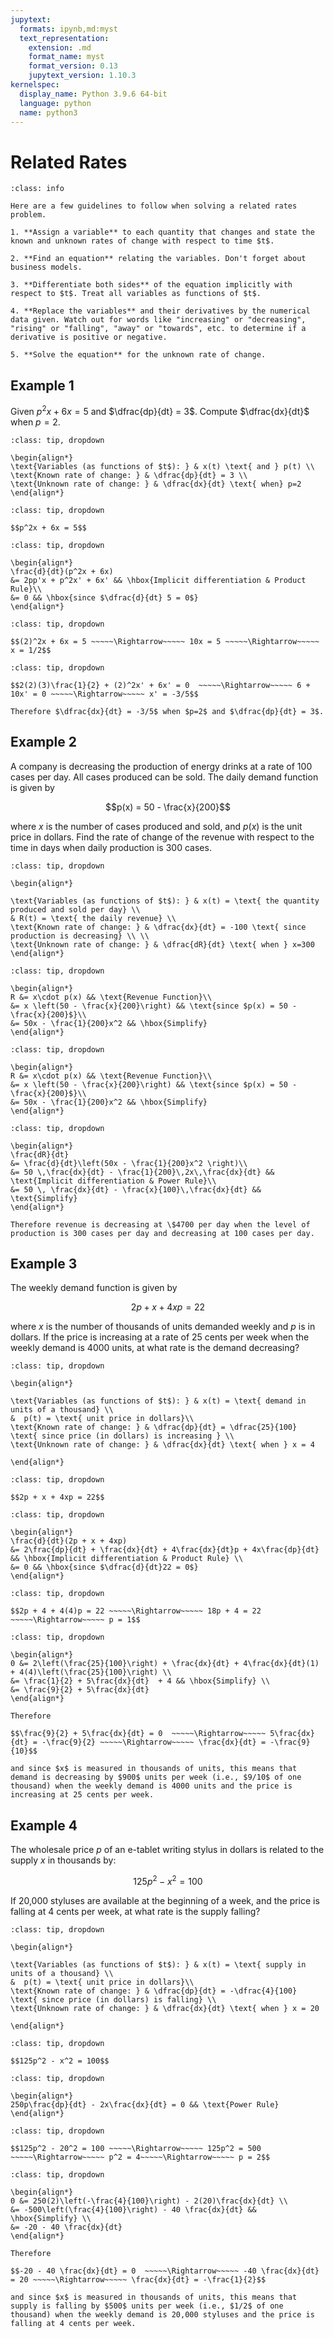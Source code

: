```yaml
---
jupytext:
  formats: ipynb,md:myst
  text_representation:
    extension: .md
    format_name: myst
    format_version: 0.13
    jupytext_version: 1.10.3
kernelspec:
  display_name: Python 3.9.6 64-bit
  language: python
  name: python3
---
```

# Related Rates

```{admonition} How to Solve a Related Rates Problem
:class: info

Here are a few guidelines to follow when solving a related rates problem.

1. **Assign a variable** to each quantity that changes and state the known and unknown rates of change with respect to time $t$.
    
2. **Find an equation** relating the variables. Don't forget about business models.

3. **Differentiate both sides** of the equation implicitly with respect to $t$. Treat all variables as functions of $t$.

4. **Replace the variables** and their derivatives by the numerical data given. Watch out for words like "increasing" or "decreasing", "rising" or "falling", "away" or "towards", etc. to determine if a derivative is positive or negative.

5. **Solve the equation** for the unknown rate of change.
```

## Example 1

Given $p^2x + 6x = 5$ and $\dfrac{dp}{dt} = 3$. Compute $\dfrac{dx}{dt}$ when $p = 2$.

```{admonition} Step 1: Assign variables and state the known and unknown rates of change.
:class: tip, dropdown

\begin{align*}
\text{Variables (as functions of $t$): } & x(t) \text{ and } p(t) \\ 
\text{Known rate of change: } & \dfrac{dp}{dt} = 3 \\ 
\text{Unknown rate of change: } & \dfrac{dx}{dt} \text{ when} p=2
\end{align*} 
```

```{admonition} Step 2: Find an equation which relates the variables.
:class: tip, dropdown

$$p^2x + 6x = 5$$
```

```{admonition} Step 3: Differentiate both sides of the equation implicitly with respect to $t$.
:class: tip, dropdown

\begin{align*}
\frac{d}{dt}(p^2x + 6x)
&= 2pp'x + p^2x' + 6x' && \hbox{Implicit differentiation & Product Rule}\\
&= 0 && \hbox{since $\dfrac{d}{dt} 5 = 0$}
\end{align*}
```

```{admonition} Step 4: Since $x$ appears in the equation after differentiation, we need to find its value by plugging in $p=2$ into the given equation $p^2x + 6x = 5$.
:class: tip, dropdown

$$(2)^2x + 6x = 5 ~~~~~\Rightarrow~~~~~ 10x = 5 ~~~~~\Rightarrow~~~~~ x = 1/2$$
```

```{admonition} Step 5: Plug in the known values of the variables and their derivatives into the equation found in Step 3. ($p=2$, $x=1/2$, $\frac{dp}{dt} = 3$)
:class: tip, dropdown

$$2(2)(3)\frac{1}{2} + (2)^2x' + 6x' = 0  ~~~~~\Rightarrow~~~~~ 6 + 10x' = 0 ~~~~~\Rightarrow~~~~~ x' = -3/5$$

Therefore $\dfrac{dx}{dt} = -3/5$ when $p=2$ and $\dfrac{dp}{dt} = 3$.
```

## Example 2

A company is decreasing the production of energy drinks at a rate of 100 cases per day. All cases produced can be sold. The daily demand function is given by 

$$p(x) = 50 - \frac{x}{200}$$ 

where $x$ is the number of cases produced and sold, and $p(x)$ is the unit price in dollars. Find the rate of change of the revenue with respect to the time in days when daily production is 300 cases.

```{admonition} Step 1: Assign variables and state the known and unknown rates of change.
:class: tip, dropdown

\begin{align*}

\text{Variables (as functions of $t$): } & x(t) = \text{ the quantity produced and sold per day} \\
& R(t) = \text{ the daily revenue} \\
\text{Known rate of change: } & \dfrac{dx}{dt} = -100 \text{ since production is decreasing} \\ \\
\text{Unknown rate of change: } & \dfrac{dR}{dt} \text{ when } x=300
\end{align*}
```

```{admonition} Step 2: Find an equation which relates the variables.
:class: tip, dropdown

\begin{align*}
R &= x\cdot p(x) && \text{Revenue Function}\\
&= x \left(50 - \frac{x}{200}\right) && \text{since $p(x) = 50 - \frac{x}{200}$}\\
&= 50x - \frac{1}{200}x^2 && \hbox{Simplify}
\end{align*}
```

```{admonition} Step 3: Find an equation which relates the variables. 
:class: tip, dropdown

\begin{align*}
R &= x\cdot p(x) && \text{Revenue Function}\\
&= x \left(50 - \frac{x}{200}\right) && \text{since $p(x) = 50 - \frac{x}{200}$}\\
&= 50x - \frac{1}{200}x^2 && \hbox{Simplify}
\end{align*}
```

```{admonition} Step 4: Differentiate both sides of the equation implicitly with respect to $t$.
:class: tip, dropdown

\begin{align*}
\frac{dR}{dt}
&= \frac{d}{dt}\left(50x - \frac{1}{200}x^2 \right)\\ 
&= 50 \,\frac{dx}{dt} - \frac{1}{200}\,2x\,\frac{dx}{dt} && \text{Implicit differentiation & Power Rule}\\
&= 50 \, \frac{dx}{dt} - \frac{x}{100}\,\frac{dx}{dt} && \text{Simplify}
\end{align*}

Therefore revenue is decreasing at \$4700 per day when the level of production is 300 cases per day and decreasing at 100 cases per day.
```

## Example 3

The weekly demand function is given by 

$$2p + x + 4xp = 22$$

where $x$ is the number of thousands of units demanded weekly and $p$ is in dollars. If the price is increasing at a rate of 25 cents per week when the weekly demand is 4000 units, at what rate is the demand decreasing?

```{admonition} Step 1: Assign variables and state the known and unknown rates of change.
:class: tip, dropdown

\begin{align*}

\text{Variables (as functions of $t$): } & x(t) = \text{ demand in units of a thousand} \\
&  p(t) = \text{ unit price in dollars}\\ 
\text{Known rate of change: } & \dfrac{dp}{dt} = \dfrac{25}{100} \text{ since price (in dollars) is increasing } \\
\text{Unknown rate of change: } & \dfrac{dx}{dt} \text{ when } x = 4

\end{align*}
```

```{admonition} Step 2: Find an equation which relates the variables.
:class: tip, dropdown

$$2p + x + 4xp = 22$$
```

```{admonition} Step 3: Differentiate both sides of the equation implicitly with respect to $t$.
:class: tip, dropdown

\begin{align*}
\frac{d}{dt}(2p + x + 4xp)
&= 2\frac{dp}{dt} + \frac{dx}{dt} + 4\frac{dx}{dt}p + 4x\frac{dp}{dt} && \hbox{Implicit differentiation & Product Rule} \\
&= 0 && \hbox{since $\dfrac{d}{dt}22 = 0$}
\end{align*}
```

```{admonition} Step 4: Since $p$ appears in the equation after differentiation, we need to find its value by plugging in $x=4$ into the given demand equation $2p+x+4xp = 22$.
:class: tip, dropdown

$$2p + 4 + 4(4)p = 22 ~~~~~\Rightarrow~~~~~ 18p + 4 = 22 ~~~~~\Rightarrow~~~~~ p = 1$$
```

```{admonition} Step 5: Plug in the known values of the variables and their derivatives into the equation found in Step 3. ($x=4$, $p=1$, $\frac{dp}{dt} = 25/100$)
:class: tip, dropdown

\begin{align*}
0 &= 2\left(\frac{25}{100}\right) + \frac{dx}{dt} + 4\frac{dx}{dt}(1) + 4(4)\left(\frac{25}{100}\right) \\
&= \frac{1}{2} + 5\frac{dx}{dt}  + 4 && \hbox{Simplify} \\
&= \frac{9}{2} + 5\frac{dx}{dt} 
\end{align*}

Therefore

$$\frac{9}{2} + 5\frac{dx}{dt} = 0  ~~~~~\Rightarrow~~~~~ 5\frac{dx}{dt} = -\frac{9}{2} ~~~~~\Rightarrow~~~~~ \frac{dx}{dt} = -\frac{9}{10}$$

and since $x$ is measured in thousands of units, this means that demand is decreasing by $900$ units per week (i.e., $9/10$ of one thousand) when the weekly demand is 4000 units and the price is increasing at 25 cents per week.
```

## Example 4

The wholesale price $p$ of an e-tablet writing stylus in dollars is related to the supply $x$ in thousands by:

$$125p^2 - x^2 = 100$$

If 20,000 styluses are available at the beginning of a week, and the price is falling at 4 cents per week, at what rate is the supply falling?

```{admonition} Step 1: Assign variables and state the known and unknown rates of change.
:class: tip, dropdown

\begin{align*}

\text{Variables (as functions of $t$): } & x(t) = \text{ supply in units of a thousand} \\
&  p(t) = \text{ unit price in dollars}\\ 
\text{Known rate of change: } & \dfrac{dp}{dt} = -\dfrac{4}{100} \text{ since price (in dollars) is falling} \\
\text{Unknown rate of change: } & \dfrac{dx}{dt} \text{ when } x = 20

\end{align*}
```

```{admonition} Step 2: Find an equation which relates the variables.
:class: tip, dropdown

$$125p^2 - x^2 = 100$$
```

```{admonition} Step 3: Differentiate both sides of the equation implicitly with respect to $t$.
:class: tip, dropdown

\begin{align*}
250p\frac{dp}{dt} - 2x\frac{dx}{dt} = 0 && \text{Power Rule}
\end{align*}
```

```{admonition} Step 4: Since $p$ appears in the equation after differentiation, we need to find its value by plugging in $x=20$ into the given supply equation $125p^2 - x^2 = 100$.
:class: tip, dropdown

$$125p^2 - 20^2 = 100 ~~~~~\Rightarrow~~~~~ 125p^2 = 500 ~~~~~\Rightarrow~~~~~ p^2 = 4~~~~~\Rightarrow~~~~~ p = 2$$
```

```{admonition} Step 5: Plug in the known values of the variables and their derivatives into the equation found in Step 3. ($x=20$, $p=2$, $\frac{dp}{dt} = -4/100$)
:class: tip, dropdown

\begin{align*}
0 &= 250(2)\left(-\frac{4}{100}\right) - 2(20)\frac{dx}{dt} \\
&= -500\left(\frac{4}{100}\right) - 40 \frac{dx}{dt} && \hbox{Simplify} \\
&= -20 - 40 \frac{dx}{dt} 
\end{align*}

Therefore

$$-20 - 40 \frac{dx}{dt} = 0  ~~~~~\Rightarrow~~~~~ -40 \frac{dx}{dt} = 20 ~~~~~\Rightarrow~~~~~ \frac{dx}{dt} = -\frac{1}{2}$$

and since $x$ is measured in thousands of units, this means that supply is falling by $500$ units per week (i.e., $1/2$ of one thousand) when the weekly demand is 20,000 styluses and the price is falling at 4 cents per week.
```